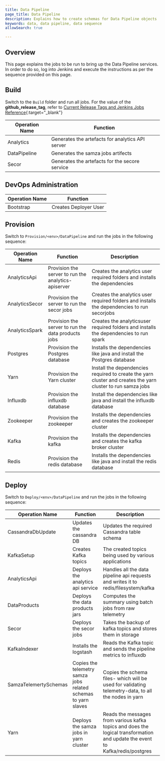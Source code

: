 ```yaml
---
title: Data Pipeline
page_title: Data Pipeline
description: Explains how to create schemas for Data Pipeline objects
keywords: data, data pipeline, data sequence 
allowSearch: true

---
```


## Overview

This page explains the jobs to be run to bring up the Data Pipeline services. In order to do so, log into Jenkins and execute the instructions as per the sequence provided on this page.

## Build

Switch to the `Build` folder and run all jobs. For the value of the **github_release_tag**, refer to [Current Release Tags and Jenkins Jobs Reference](developer-docs/server-installation/current_release_tags_n_jenkins_jobs){:target="_blank"}


| Operation Name | Function              |
| -------------- | --------------------- |
| Analytics      | Generates the artefacts for analytics API server|
| DataPipeline   | Generates the samza jobs artifects|
| Secor          | Generates the artefacts for the secore service|

## DevOps Administration

| Operation Name | Function              |
| -------------- | --------------------- |
| Bootstrap      | Creates Deployer User |

## Provision

Switch to `Provision/<env>/DataPipeline` and run the jobs in the following sequence: 


| Operation Name | Function              | Description|
| -------------- | --------------------- |-------------|
| AnalyticsApi   | Provision the server to run the analytics-apiserver| Creates the analytics user required folders and installs the dependencies|
| AnalyticsSecor | Provision the server to run the secor jobs | Creates the analytics user required folders and installs the dependencies to run secorjobs|
| AnalyticsSpark | Provision the server to run the data products jobs| Creates the analyticsuser required folders and installs the dependencies to run spark|
| Postgres       | Provision the Postgres database| Installs the dependencies like java and install the Postgres database|
| Yarn           | Provision the Yarn cluster | Install the dependencies required to create the yarn cluster and creates the yarn cluster to run samza jobs|
| Influxdb       | Provision the influxdb database| Install the dependencies like java and install the influxdb database|
| Zookeeper      | Provision the zookeeper| Installs the dependencies and creates the zookeeper cluster
| Kafka          | Provision the kafka| Installs the dependencies and creates the kafka broker cluster
| Redis          | Provision the redis database | Installs the dependencies like java and install the redis database

## Deploy

Switch to `Deploy/<env>/DataPipeline` and run the jobs in the following sequence:


| Operation Name | Function              | Description |
| -------------- | --------------------- |-------------- |
| CassandraDbUpdate| Updates the cassandra DB |Updates the required Cassandra table schema|
| KafkaSetup       | Creates Kafka topics |The created topics being used by various applications| Handles all the data pipeline api requests and writes it to redis/filesystem/kafka
| AnalyticsApi     | Deploys the analytics api service | Handles all the data pipeline api requests and writes it to redis/filesystem/kafka
| DataProducts     | Deploys the data products jars | Computes the summary using batch jobs from raw telemetry
| Secor            | Deploys the secor jobs | Takes the backup of kafka topics and stores them in storage
| KafkaIndexer     | Installs the logstash | Reads the Kafka topic and sends the pipeline metrics to influxdb |
| SamzaTelemertySchemas|Copies the telemetry samza jobs related schemas to yarn slaves| Copies the schema files- which will be used for validating telemetry-data, to all the nodes in yarn |
| Yarn             | Deploys the samza jobs in yarn cluster| Reads the messages from various kafka topics and does the logical transformation and update the event to Kafka/redis/postgres|
